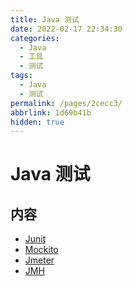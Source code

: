 ```yaml
---
title: Java 测试
date: 2022-02-17 22:34:30
categories:
  - Java
  - 工具
  - 测试
tags:
  - Java
  - 测试
permalink: /pages/2cecc3/
abbrlink: 1d69b41b
hidden: true
---
```


# Java 测试

## 内容

- [Junit](01.Junit.md)
- [Mockito](02.Mockito.md)
- [Jmeter](03.Jmeter.md)
- [JMH](04.JMH.md)
